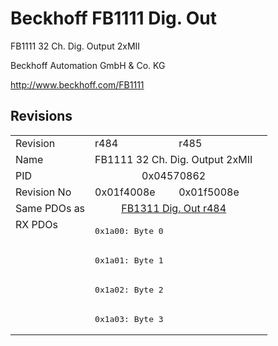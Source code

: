 # Beckhoff FB1111 Dig. Out

FB1111 32 Ch. Dig. Output 2xMII

Beckhoff Automation GmbH & Co. KG

http://www.beckhoff.com/FB1111

## Revisions
<table>
<tr >
<td>Revision</td>
<td>r484</td>
<td>r485</td>
</tr>
<tr >
<td>Name</td>
<td colspan=2 align="center">FB1111 32 Ch. Dig. Output 2xMII</td>
</tr>
<tr >
<td>PID</td>
<td colspan=2 align="center">0x04570862</td>
</tr>
<tr >
<td>Revision No</td>
<td>0x01f4008e</td>
<td>0x01f5008e</td>
</tr>
<tr >
<td>Same PDOs as</td>
<td colspan=2 align="center"><a href="FB1311+Dig.+Out">FB1311 Dig. Out r484</a></td>
</tr>
<tr class="rxpdo pdosection">
<td rowspan=4 valign=top>RX PDOs</td>
<td colspan=2 align="left"><pre>0x1a00: Byte 0</pre></td>
<td></td>
</tr>
<tr class="rxpdo pdosection">
<td colspan=2 align="left"><pre>0x1a01: Byte 1</pre></td>
</tr>
<tr class="rxpdo pdosection">
<td colspan=2 align="left"><pre>0x1a02: Byte 2</pre></td>
</tr>
<tr class="rxpdo pdosection">
<td colspan=2 align="left"><pre>0x1a03: Byte 3</pre></td>
</tr>
</table>
